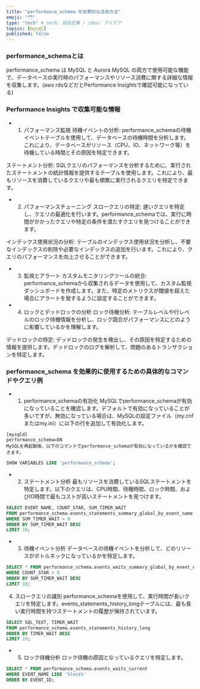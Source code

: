 ```yaml
---
title: "performance_schema を効果的な活用方法"
emoji: "🗂"
type: "tech" # tech: 技術記事 / idea: アイデア
topics: [mysql]
published: false
---
```

### performance_schemaとは
performance_schema は MySQL と Aurora MySQL の両方で使用可能な機能で、データベースの実行時のパフォーマンスやリソース消費に関する詳細な情報を収集します。(aws rdsなどだとPerformance Insightsで確認可能になっている)

### Performance Insights で収集可能な情報
- 1. パフォーマンス監視
待機イベントの分析: performance_schemaの待機イベントテーブルを使用して、データベースの待機時間を分析します。これにより、データベースがリソース（CPU、IO、ネットワーク等）を待機している時間とその原因を特定できます。

ステートメント分析: SQLクエリのパフォーマンスを分析するために、実行されたステートメントの統計情報を提供するテーブルを使用します。これにより、最もリソースを消費しているクエリや最も頻繁に実行されるクエリを特定できます。

- 2. パフォーマンスチューニング
スロークエリの特定: 遅いクエリを特定し、クエリの最適化を行います。performance_schemaでは、実行に時間がかかったクエリや特定の条件を満たすクエリを見つけることができます。

インデックス使用状況の分析: テーブルのインデックス使用状況を分析し、不要なインデックスの削除や必要なインデックスの追加を行います。これにより、クエリのパフォーマンスを向上させることができます。

- 3. 監視とアラート
カスタムモニタリングツールの統合: performance_schemaから収集されるデータを使用して、カスタム監視ダッシュボードを作成します。また、特定のメトリクスが閾値を超えた場合にアラートを発するように設定することができます。

- 4. ロックとデッドロックの分析
ロック待機分析: テーブルレベルや行レベルのロック待機情報を分析し、ロック競合がパフォーマンスにどのように影響しているかを理解します。

デッドロックの特定: デッドロックの発生を検出し、その原因を特定するための情報を提供します。デッドロックのログを解析して、問題のあるトランザクションを特定します。

### performance_schema を効果的に使用するための具体的なコマンドやクエリ例
- 1. performance_schemaの有効化
MySQLでperformance_schemaが有効になっていることを確認します。デフォルトで有効になっていることが多いですが、無効になっている場合は、MySQLの設定ファイル（my.cnfまたはmy.ini）に以下の行を追加して有効化します。

```
[mysqld]
performance_schema=ON
MySQLを再起動後、以下のコマンドでperformance_schemaが有効になっているかを確認できます。
```

```sql
SHOW VARIABLES LIKE 'performance_schema';
```

- 2. ステートメント分析
最もリソースを消費しているSQLステートメントを特定します。以下のクエリは、CPU時間、待機時間、ロック時間、およびIO時間で最もコストが高いステートメントを見つけます。

```sql
SELECT EVENT_NAME, COUNT_STAR, SUM_TIMER_WAIT 
FROM performance_schema.events_statements_summary_global_by_event_name 
WHERE SUM_TIMER_WAIT > 0 
ORDER BY SUM_TIMER_WAIT DESC 
LIMIT 10;
```

- 3. 待機イベント分析
データベースの待機イベントを分析して、どのリソースがボトルネックになっているかを特定します。

```sql
SELECT * FROM performance_schema.events_waits_summary_global_by_event_name 
WHERE COUNT_STAR > 0 
ORDER BY SUM_TIMER_WAIT DESC 
LIMIT 10;
```

4. スロークエリの識別
performance_schemaを使用して、実行時間が長いクエリを特定します。events_statements_history_longテーブルには、最も長い実行時間を持つステートメントの履歴が保持されています。

```sql
SELECT SQL_TEXT, TIMER_WAIT 
FROM performance_schema.events_statements_history_long 
ORDER BY TIMER_WAIT DESC 
LIMIT 10;
```
- 5. ロック待機分析
ロック待機の原因となっているクエリを特定します。

```sql
SELECT * FROM performance_schema.events_waits_current 
WHERE EVENT_NAME LIKE '%lock%' 
ORDER BY EVENT_ID;
```